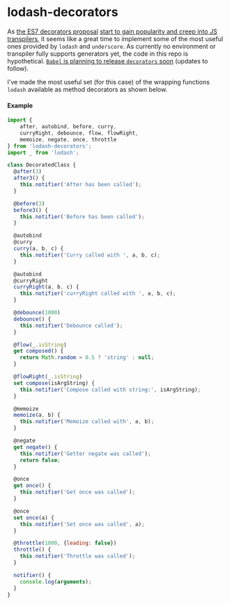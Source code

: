 # lodash-decorators

As [the ES7 decorators proposal](https://github.com/wycats/javascript-decorators) [start to gain popularity and creep into JS transpilers](https://twitter.com/sebmck/status/579300313514950657), it seems like a great time to implement some of the most useful ones provided by `lodash` and `underscore`. As currently no environment or transpiler fully supports generators yet, the code in this repo is hypothetical. [`Babel` is planning to release `decorators` soon](https://twitter.com/sebmck/status/579482622998409217) (updates to follow).

I've made the most useful set (for this case) of the wrapping functions `lodash` available as method decorators as shown below.

#### Example
```js
import {
    after, autobind, before, curry,
    curryRight, debounce, flow, flowRight,
    memoize, negate, once, throttle
} from 'lodash-decorators';
import _ from 'lodash';

class DecoratedClass {
  @after(3)
  after3() {
    this.notifier('After has been called');
  }

  @before(3)
  before3() {
    this.notifier('Before has been called');
  }

  @autobind
  @curry
  curry(a, b, c) {
    this.notifier('Curry called with ', a, b, c);
  }

  @autobind
  @curryRight
  curryRight(a, b, c) {
    this.notifier('curryRight called with ', a, b, c);
  }

  @debounce(1000)
  debounce() {
    this.notifier('Debounce called');
  }

  @flow(_.isString)
  get composed() {
    return Math.random > 0.5 ? 'string' : null;
  }

  @flowRight(_.isString)
  set compose(isArgString) {
    this.notifier('Compose called with string:', isArgString);
  }

  @memoize
  memoize(a, b) {
    this.notifier('Memoize called with', a, b);
  }

  @negate
  get negate() {
    this.notifier('Getter negate was called');
    return false;
  }

  @once
  get once() {
    this.notifier('Get once was called');
  }

  @once
  set once(a) {
    this.notifier('Set once was called', a);
  }

  @throttle(1000, {leading: false})
  throttle() {
    this.notifier('Throttle was called');
  }

  notifier() {
    console.log(arguments);
  }
}
```
